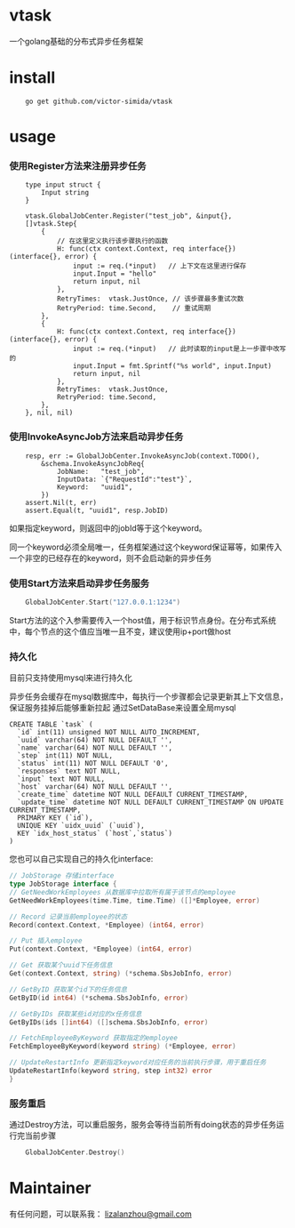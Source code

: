 # vtask

一个golang基础的分布式异步任务框架

# install

```
    go get github.com/victor-simida/vtask
```

# usage

### 使用Register方法来注册异步任务

```
    type input struct {
        Input string
    }
    
    vtask.GlobalJobCenter.Register("test_job", &input{},
    []vtask.Step{
        {
            // 在这里定义执行该步骤执行的函数
            H: func(ctx context.Context, req interface{}) (interface{}, error) {
                input := req.(*input)   // 上下文在这里进行保存
                input.Input = "hello"
                return input, nil
            },
            RetryTimes:  vtask.JustOnce, // 该步骤最多重试次数
            RetryPeriod: time.Second,    // 重试周期
        },
        {
            H: func(ctx context.Context, req interface{}) (interface{}, error) {
                input := req.(*input)   // 此时读取的input是上一步骤中改写的
                input.Input = fmt.Sprintf("%s world", input.Input)
                return input, nil
            },
            RetryTimes:  vtask.JustOnce,
            RetryPeriod: time.Second,
        },
    }, nil, nil)
```

### 使用InvokeAsyncJob方法来启动异步任务

```
	resp, err := GlobalJobCenter.InvokeAsyncJob(context.TODO(),
        &schema.InvokeAsyncJobReq{
            JobName:   "test_job",
            InputData: `{"RequestId":"test"}`,
            Keyword:   "uuid1",
        })
    assert.Nil(t, err)
    assert.Equal(t, "uuid1", resp.JobID)    
```

如果指定keyword，则返回中的jobId等于这个keyword。

同一个keyword必须全局唯一，任务框架通过这个keyword保证幂等，如果传入一个非空的已经存在的keyword，则不会启动新的异步任务

### 使用Start方法来启动异步任务服务

```go
    GlobalJobCenter.Start("127.0.0.1:1234")
```

Start方法的这个入参需要传入一个host值，用于标识节点身份。在分布式系统中，每个节点的这个值应当唯一且不变，建议使用ip+port做host

### 持久化
目前只支持使用mysql来进行持久化

异步任务会缓存在mysql数据库中，每执行一个步骤都会记录更新其上下文信息，保证服务挂掉后能够重新拉起
通过SetDataBase来设置全局mysql
```mysql
CREATE TABLE `task` (
  `id` int(11) unsigned NOT NULL AUTO_INCREMENT,
  `uuid` varchar(64) NOT NULL DEFAULT '',
  `name` varchar(64) NOT NULL DEFAULT '',
  `step` int(11) NOT NULL,
  `status` int(11) NOT NULL DEFAULT '0',
  `responses` text NOT NULL,
  `input` text NOT NULL,
  `host` varchar(64) NOT NULL DEFAULT '',
  `create_time` datetime NOT NULL DEFAULT CURRENT_TIMESTAMP,
  `update_time` datetime NOT NULL DEFAULT CURRENT_TIMESTAMP ON UPDATE CURRENT_TIMESTAMP,
  PRIMARY KEY (`id`),
  UNIQUE KEY `uidx_uuid` (`uuid`),
  KEY `idx_host_status` (`host`,`status`)
) 
```
您也可以自己实现自己的持久化interface:
```go
// JobStorage 存储interface
type JobStorage interface {
// GetNeedWorkEmployees 从数据库中拉取所有属于该节点的employee
GetNeedWorkEmployees(time.Time, time.Time) ([]*Employee, error)

// Record 记录当前employee的状态
Record(context.Context, *Employee) (int64, error)

// Put 插入employee
Put(context.Context, *Employee) (int64, error)

// Get 获取某个uuid下任务信息
Get(context.Context, string) (*schema.SbsJobInfo, error)

// GetByID 获取某个id下的任务信息
GetByID(id int64) (*schema.SbsJobInfo, error)

// GetByIDs 获取某些id对应的x任务信息
GetByIDs(ids []int64) ([]schema.SbsJobInfo, error)

// FetchEmployeeByKeyword 获取指定的employee
FetchEmployeeByKeyword(keyword string) (*Employee, error)

// UpdateRestartInfo 更新指定keyword对应任务的当前执行步骤，用于重启任务
UpdateRestartInfo(keyword string, step int32) error
}
```

### 服务重启
通过Destroy方法，可以重启服务，服务会等待当前所有doing状态的异步任务运行完当前步骤
```go
    GlobalJobCenter.Destroy()
```


# Maintainer
有任何问题，可以联系我：
lizalanzhou@gmail.com
